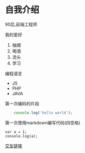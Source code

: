 # 自我介绍  

90后,前端工程师

我的爱好
1. 抽烟
2. 喝酒
3. 烫头
4. 学习

编程语言
* JS
* PHP
* JAVA

第一次编码的片段

```javascript
    console.log('hello world');
```

第一次使用markdown编写代码(四空格)

    var a = 1;
    console.log(a);


[交友链接](https://github.com/jiayouzhao/blog-test)
